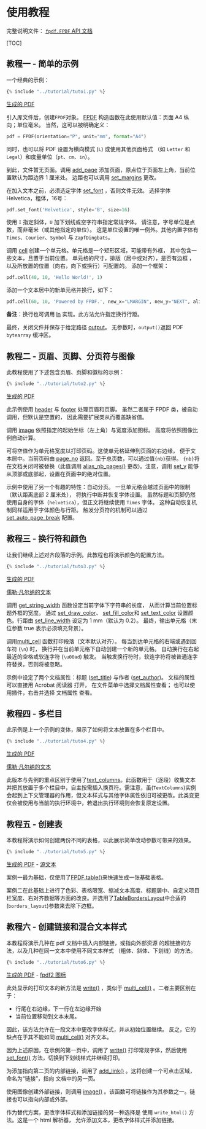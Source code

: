 # 使用教程 #

完整说明文件：
[`fpdf.FPDF` API 文档](https://py-pdf.github.io/fpdf2/fpdf/fpdf.html#fpdf.fpdf.FPDF)

[TOC]

## 教程一 - 简单的示例 ##

一个经典的示例：

```python
{% include "../tutorial/tuto1.py" %}
```

[生成的 PDF](https://github.com/py-pdf/fpdf2/raw/master/tutorial/tuto1.pdf)

引入库文件后，创建`FPDF`对象。
[FPDF](https://py-pdf.github.io/fpdf2/fpdf/fpdf.html#fpdf.fpdf.FPDF)
构造函数在此使用默认值：页面 A4 纵向；单位毫米。
当然，这可以被明确定义：

```python
pdf = FPDF(orientation="P", unit="mm", format="A4")
```

同时，也可以将 PDF 设置为横向模式 (`L`) 或使用其他页面格式
（如 `Letter` 和 `Legal`）和度量单位（`pt`、`cm`、`in`）。

到此，文件暂无页面。调用
[add_page](https://py-pdf.github.io/fpdf2/fpdf/fpdf.html#fpdf.fpdf.FPDF.add_page)
添加页面，原点位于页面左上角，当前位置默认为距边界 1 厘米处。
边距也可以调用
[set_margins](https://py-pdf.github.io/fpdf2/fpdf/fpdf.html#fpdf.fpdf.FPDF.set_margins) 更改。

在加入文本之前，必须选定字体
[set_font](https://py-pdf.github.io/fpdf2/fpdf/fpdf.html#fpdf.fpdf.FPDF.set_font)
，否则文件无效。
选择字体 Helvetica，粗体，16号：

```python
pdf.set_font('Helvetica', style='B', size=16)
```

使用 `I` 指定斜体，`U` 加下划线或空字符串指定常规字体。
请注意，字号单位是点数，而非毫米（或其他指定的单位）。
这是单位设置的唯一例外。其他内置字体有
`Times`、`Courier`、`Symbol` 与 `ZapfDingbats`。

调用 [cell](https://py-pdf.github.io/fpdf2/fpdf/fpdf.html#fpdf.fpdf.FPDF.cell) 
创建一个单元格。单元格是一个矩形区域，可能带有外框，
其中包含一些文本，且置于当前位置。
单元格的尺寸，排版（居中或对齐），是否有边框
，以及所放置的位置（向右，向下或换行）可配置的。
添加一个框架：

```python
pdf.cell(40, 10, 'Hello World!', 1)
```

添加一个文本居中的新单元格并换行，如下：

```python
pdf.cell(60, 10, 'Powered by FPDF.', new_x="LMARGIN", new_y="NEXT", align='C')
```

**备注**：换行也可调用
[ln](https://py-pdf.github.io/fpdf2/fpdf/fpdf.html#fpdf.fpdf.FPDF.ln)
实现。此方法允许指定换行行距。

最终，关闭文件并保存于给定路径
[output](https://py-pdf.github.io/fpdf2/fpdf/fpdf.html#fpdf.fpdf.FPDF.output)。
无参数时，`output()`返回 PDF `bytearray` 缓冲区。

## 教程二 - 页眉、页脚、分页符与图像 ##

此教程使用了下述包含页眉、页脚和徽标的示例：

```python
{% include "../tutorial/tuto2.py" %}
```

[生成的 PDF](https://github.com/py-pdf/fpdf2/raw/master/tutorial/tuto2.pdf)

此示例使用 
[header](https://py-pdf.github.io/fpdf2/fpdf/fpdf.html#fpdf.fpdf.FPDF.header) 与
[footer](https://py-pdf.github.io/fpdf2/fpdf/fpdf.html#fpdf.fpdf.FPDF.footer) 
处理页眉和页脚。
虽然二者属于 FPDF 类，被自动调用，但默认是空置的，
因此需要扩展类从而覆盖缺省值。

调用 [image](https://py-pdf.github.io/fpdf2/fpdf/fpdf.html#fpdf.fpdf.FPDF.image) 
依照指定的起始坐标（左上角）与宽度添加图标。
高度将依照图像比例自动计算。

可将空值作为单元格宽度以打印页码。这使单元格延伸到页面的右边缘，
便于文本居中。当前页码由
[page_no](https://py-pdf.github.io/fpdf2/fpdf/fpdf.html#fpdf.fpdf.FPDF.page_no) 
返回。至于总页数，可以通过值`{nb}`获得。
`{nb}`将在文档关闭时被替换（此值调用
[alias_nb_pages()](https://py-pdf.github.io/fpdf2/fpdf/fpdf.html#fpdf.fpdf.FPDF.alias_nb_pages)
更改)。注意，调用 
[set_y](https://py-pdf.github.io/fpdf2/fpdf/fpdf.html#fpdf.fpdf.FPDF.set_y) 
能够从顶部或底部起，设置在页面中的绝对位置。

示例中使用了另一个有趣的特性：自动分页。
一旦单元格会越过页面中的限制（默认距离底部 2 厘米处），
将执行中断并恢复字体设置。
虽然标题和页脚仍然使用自身的字体（`helvetica`），但正文将继续使用 `Times` 字体。
这种自动恢复机制同样适用于字体颜色与行距。
触发分页符的机制可以通过
[set_auto_page_break](https://py-pdf.github.io/fpdf2/fpdf/fpdf.html#fpdf.fpdf.FPDF.set_auto_page_break) 配置。


## 教程三 - 换行符和颜色 ##

让我们继续上述对齐段落的示例。此教程也将演示颜色的配置方法。

```python
{% include "../tutorial/tuto3.py" %}
```

[生成的 PDF](https://github.com/py-pdf/fpdf2/raw/master/tutorial/tuto3.pdf)

[儒勒·凡尔纳的文本](https://github.com/py-pdf/fpdf2/raw/master/tutorial/20k_c1.txt)

调用 [get_string_width](https://py-pdf.github.io/fpdf2/fpdf/fpdf.html#fpdf.fpdf.FPDF.get_string_width) 
函数设定当前字体下字符串的长度，
从而计算当前位置标题外框的宽度。
通过 [set_draw_color](https://py-pdf.github.io/fpdf2/fpdf/fpdf.html#fpdf.fpdf.FPDF.set_draw_color)、
[set_fill_color](https://py-pdf.github.io/fpdf2/fpdf/fpdf.html#fpdf.fpdf.FPDF.set_fill_color)和
[set_text_color](https://py-pdf.github.io/fpdf2/fpdf/fpdf.html#fpdf.fpdf.FPDF.set_text_color)
设置颜色。行距由 
[set_line_width](https://py-pdf.github.io/fpdf2/fpdf/fpdf.html#fpdf.fpdf.FPDF.set_line_width) 
设定为 1 mm（默认为 0.2）。
最终，输出单元格（末位参数 true 表示必须填充背景）。

调用[multi_cell](https://py-pdf.github.io/fpdf2/fpdf/fpdf.html#fpdf.fpdf.FPDF.multi_cell)
函数打印段落（文本默认对齐）。
每当到达单元格的右端或遇到回车符 (`\n`) 时，
换行并在当前单元格下自动创建一个新的单元格。
自动换行在右起最近的空格或软连字符 (`\u00ad`) 触发。
当触发换行符时，软连字符将被普通连字符替换，否则将被忽略。

示例中设定了两个文档属性：标题
([set_title](https://py-pdf.github.io/fpdf2/fpdf/fpdf.html#fpdf.fpdf.FPDF.set_title)) 
与作者
([set_author](https://py-pdf.github.io/fpdf2/fpdf/fpdf.html#fpdf.fpdf.FPDF.set_author))。
文档的属性可以直接用 Acrobat 阅读器 打开，
在文件菜单中选择文档属性查看；
也可以使用插件，右击并选择 文档属性 查看。

## 教程四 - 多栏目 ##

此示例是上一个示例的变体，展示了如何将文本放置在多个栏目中。

```python
{% include "../tutorial/tuto4.py" %}
```

[生成的 PDF](https://github.com/py-pdf/fpdf2/raw/master/tutorial/tuto4.pdf)

[儒勒·凡尔纳的文本](https://github.com/py-pdf/fpdf2/raw/master/tutorial/20k_c1.txt)

此版本与先例的重点区别于使用了[text_columns](https://py-pdf.github.io/fpdf2/fpdf/fpdf.html#fpdf.fpdf.FPDF.text_column)。此函数用于（逐段）收集文本并把其放置于多个栏目中，自主按需插入换页符。需注意，虽(`TextColumns`)实例会起到上下文管理器的作用，但文本样式与其他字体属性依旧可被更改。此类变更仅会被使用与当前的执行环境中，若退出执行环境则会恢复原定设置。


## 教程五 - 创建表 ##

本教程将演示如何创建两份不同的表格，以此展示简单改动参数可带来的效果。

```python
{% include "../tutorial/tuto5.py" %}
```

[生成的 PDF](https://github.com/py-pdf/fpdf2/raw/master/tutorial/tuto5.pdf) -
[源文本](https://github.com/py-pdf/fpdf2/raw/master/tutorial/countries.txt)

案例一最为基础，仅使用了[FPDF.table()](https://py-pdf.github.io/fpdf2/Tables.html)来快速生成一张基础表格。

案例二在此基础上进行了色彩、表格限宽、缩减文本高度、标题居中、自定义项目栏宽度、右对齐数据等方面的改良。并选用了[TableBordersLayout](https://py-pdf.github.io/fpdf2/fpdf/enums.html#fpdf.enums.TableBordersLayout)中合适的(`borders_layout`)参数来去除下边框。

## 教程六 - 创建链接和混合文本样式 ##

本教程将演示几种在 pdf 文档中插入内部链接，或指向外部资源
的超链接的方法，以及几种在同一文本中使用不同文本样式
（粗体、斜体、下划线）的方法。

```python
{% include "../tutorial/tuto6.py" %}
```

[生成的 PDF](https://github.com/py-pdf/fpdf2/raw/master/tutorial/tuto6.pdf) -
[fpdf2 图标](https://raw.githubusercontent.com/py-pdf/fpdf2/master/docs/fpdf2-logo.png)

此处显示的打印文本的新方法是
[write()](https://py-pdf.github.io/fpdf2/fpdf/fpdf.html#fpdf.fpdf.FPDF.write)
，类似于
[multi_cell()](https://py-pdf.github.io/fpdf2/fpdf/fpdf.html#fpdf.fpdf.FPDF.multi_cell)
。二者主要区别在于：

- 行尾在右边缘，下一行在左边缘开始
- 当前位置移动到文本末尾。

因此，该方法允许在一段文本中更改字体样式，并从初始位置继续。
反之，它的缺点在于其不能如同
[multi_cell()](https://py-pdf.github.io/fpdf2/fpdf/fpdf.html#fpdf.fpdf.FPDF.multi_cell)
对齐文本。

因为上述原因，在示例的第一页中，调用了
[write()](https://py-pdf.github.io/fpdf2/fpdf/fpdf.html#fpdf.fpdf.FPDF.write)
打印常规字体，然后使用
[set_font()](https://py-pdf.github.io/fpdf2/fpdf/fpdf.html#fpdf.fpdf.FPDF.set_font)
方法，切换到下划线样式并继续打印。

为添加指向第二页的内部链接，调用了
[add_link()](https://py-pdf.github.io/fpdf2/fpdf/fpdf.html#fpdf.fpdf.FPDF.add_link)
。这将创建一个可点击区域，命名为“链接”，指向
文档中的另一页。

使用图像创建外部链接，则调用
[image()](https://py-pdf.github.io/fpdf2/fpdf/fpdf.html#fpdf.fpdf.FPDF.image)
。该函数可将链接作为其参数之一。链接也可以指向内部或外部。

作为替代方案，更改字体样式和添加链接的另一种选择是
使用 `write_html()` 方法。这是一个 html 解析器，
允许添加文本，更改字体样式并添加链接。

